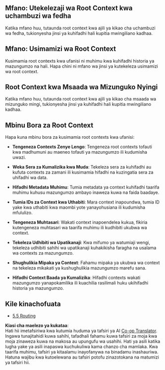 <!--
CO_OP_TRANSLATOR_METADATA:
{
  "original_hash": "8311f46a35cf608c9780f39b62c9dc3f",
  "translation_date": "2025-06-13T00:48:05+00:00",
  "source_file": "05-AdvancedTopics/mcp-root-contexts/README.md",
  "language_code": "sw"
}
-->
## Mfano: Utekelezaji wa Root Context kwa uchambuzi wa fedha

Katika mfano huu, tutaunda root context kwa ajili ya kikao cha uchambuzi wa fedha, tukionyesha jinsi ya kuhifadhi hali kupitia mwingiliano kadhaa.

## Mfano: Usimamizi wa Root Context

Kusimamia root contexts kwa ufanisi ni muhimu kwa kuhifadhi historia ya mazungumzo na hali. Hapa chini ni mfano wa jinsi ya kutekeleza usimamizi wa root context.

## Root Context kwa Msaada wa Mizunguko Nyingi

Katika mfano huu, tutaunda root context kwa ajili ya kikao cha msaada wa mizunguko mingi, tukionyesha jinsi ya kuhifadhi hali kupitia mwingiliano kadhaa.

## Mbinu Bora za Root Context

Hapa kuna mbinu bora za kusimamia root contexts kwa ufanisi:

- **Tengeneza Contexts Zenye Lengo**: Tengeneza root contexts tofauti kwa madhumuni au maeneo tofauti ya mazungumzo ili kudumisha uwazi.

- **Weka Sera za Kumalizika kwa Muda**: Tekeleza sera za kuhifadhi au kufuta contexts za zamani ili kusimamia hifadhi na kuzingatia sera za uhifadhi wa data.

- **Hifadhi Metadata Muhimu**: Tumia metadata ya context kuhifadhi taarifa muhimu kuhusu mazungumzo ambayo inaweza kuwa na faida baadaye.

- **Tumia IDs za Context kwa Uthabiti**: Mara context inapoundwa, tumia ID yake kwa uthabiti kwa maombi yote yanayohusiana ili kudumisha mfululizo.

- **Tengeneza Muhtasari**: Wakati context inapoendelea kukua, fikiria kutengeneza muhtasari wa taarifa muhimu ili kudhibiti ukubwa wa context.

- **Tekeleza Udhibiti wa Upatikanaji**: Kwa mifumo ya watumiaji wengi, tekeleza udhibiti sahihi wa upatikanaji kuhakikisha faragha na usalama wa contexts za mazungumzo.

- **Shughulikia Mipaka ya Context**: Fahamu mipaka ya ukubwa wa context na tekeleza mikakati ya kushughulikia mazungumzo marefu sana.

- **Hifadhi Context Baada ya Kumalizika**: Hifadhi contexts wakati mazungumzo yanapokamilika ili kuachilia rasilimali huku ukihifadhi historia ya mazungumzo.

## Kile kinachofuata

- [5.5 Routing](../mcp-routing/README.md)

**Kiasi cha maelezo ya kukataa**:  
Hati hii imetafsiriwa kwa kutumia huduma ya tafsiri ya AI [Co-op Translator](https://github.com/Azure/co-op-translator). Ingawa tunajitahidi kuwa sahihi, tafadhali fahamu kuwa tafsiri za moja kwa moja zinaweza kuwa na makosa au upungufu wa usahihi. Hati ya asili katika lugha yake ya asili inapaswa kuchukuliwa kama chanzo cha mamlaka. Kwa taarifa muhimu, tafsiri ya kitaalamu inayofanywa na binadamu inashauriwa. Hatuna wajibu kwa kutoelewana au tafsiri potofu zinazotokana na matumizi ya tafsiri hii.